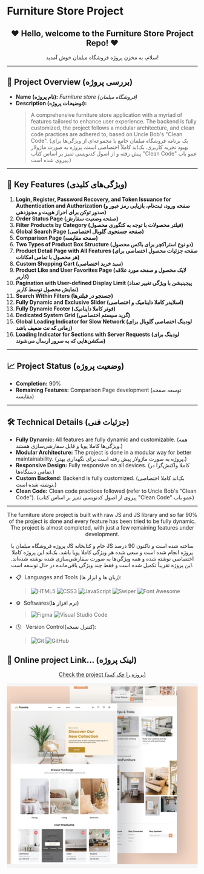 # Furniture Store Project

<h2 align="center">❤ Hello, welcome to the Furniture Store Project Repo! ❤</h2>
<p align="center">سلام، به مخزن پروژه فروشگاه مبلمان خوش آمدید!</p>

---

## 🌟 **Project Overview (بررسی پروژه)**
- **Name (نام پروژه):** *Furniture store (فروشگاه مبلمان)*
- **Description (توضیحات پروژه):**
  > A comprehensive furniture store application with a myriad of features tailored to enhance user experience. The backend is fully customized, the project follows a modular architecture, and clean code practices are adhered to, based on Uncle Bob's "Clean Code". (یک برنامه فروشگاه مبلمان جامع با مجموعه‌ای از ویژگی‌ها برای بهبود تجربه کاربری. بک‌اند کاملاً اختصاصی است، پروژه به صورت ماژولار پیش رفته و از اصول کدنویسی تمیز بر اساس کتاب "Clean Code" عمو باب پیروی شده است.)

---

## 🔧 **Key Features (ویژگی‌های کلیدی)**
1. **Login, Register, Password Recovery, and Token Issuance for Authentication and Authorization (صفحه ورود، ثبت‌نام، بازیابی رمز عبور و صدور توکن برای احراز هویت و مجوزدهی)**
2. **Order Status Page (صفحه وضعیت سفارش)**
3. **Filter Products by Category (فیلتر محصولات با توجه به کتگوری محصول)**
4. **Global Search Page (صفحه جستجوی گلوبال اختصاصی)**
5. **Comparison Page (صفحه مقایسه)**
6. **Two Types of Product Box Structure (دو نوع استراکچر برای باکس محصول)**
7. **Product Detail Page with All Features (صفحه جزئیات محصول اختصاصی برای هر محصول با تمامی امکانات)**
8. **Custom Shopping Cart (سبد خرید اختصاصی)**
9. **Product Like and User Favorites Page (لایک محصول و صفحه مورد علاقه کاربر)**
10. **Pagination with User-defined Display Limit (پیجینیشن با ویژگی تغییر تعداد نمایش محصول توسط کاربر)**
11. **Search Within Filters (جستجو در فیلترها)**
12. **Fully Dynamic and Exclusive Slider (اسلایدر کاملا داینامیک و اختصاصی)**
13. **Fully Dynamic Footer (فوتر کاملا داینامیک)**
14. **Dedicated System Grid (گرید سیستم اختصاصی)**
15. **Global Loading Indicator for Slow Network (لودینگ اختصاصی گلوبال برای زمانی که نت ضعیف باشد)**
16. **Loading Indicator for Sections with Server Requests (لودینگ برای سکشن‌هایی که به سرور ارسال می‌شوند)**

---

## 📈 **Project Status (وضعیت پروژه)**
- **Completion:** 90%
- **Remaining Features:** Comparison Page development (توسعه صفحه مقایسه)

---

## 🛠 **Technical Details (جزئیات فنی)**
- **Fully Dynamic:** All features are fully dynamic and customizable. (همه ویژگی‌ها کاملا پویا و قابل سفارشی‌سازی هستند.)
- **Modular Architecture:** The project is done in a modular way for better maintainability. (پروژه به صورت ماژولار پیش رفته است برای نگهداری بهتر.)
- **Responsive Design:** Fully responsive on all devices. (کاملا واکنش‌گرا در تمامی دستگاه‌ها.)
- **Custom Backend:** Backend is fully customized. (بک‌اند کاملا اختصاصی نوشته شده است.)
- **Clean Code:** Clean code practices followed (refer to Uncle Bob's "Clean Code"). (پیروی از اصول کدنویسی تمیز بر اساس کتاب "Clean Code" عمو باب)

---

<p align="center">
  The furniture store project is built with raw JS and JS library and so far 90% of the project is done and every feature has been tried to be fully dynamic. The project is almost completed, with just a few remaining features under development.
</p>
<p align="center">پروژه فروشگاه مبلمان با JS خام و کتابخانه JS ساخته شده است و تاکنون 90 درصد پروژه انجام شده است و سعی شده هر ویژگی کاملا پویا باشد. بک‌اند این پروژه کاملا اختصاصی نوشته شده و همه ویژگی‌ها به صورت سفارشی‌سازی شده نوشته شده‌اند. این پروژه تقریباً تکمیل شده است و فقط چند ویژگی باقی‌مانده در حال توسعه است.</p>

- 📋 &nbsp;Languages and Tools (زبان ها و ابزار ها):
  
  >![HTML5](https://a11ybadges.com/badge?logo=html5)
  >![CSS3](https://a11ybadges.com/badge?logo=css3)
  >![JavaScript](https://a11ybadges.com/badge?logo=javascript)
  >![Swiper](https://a11ybadges.com/badge?logo=swiper)
  >![Font Awesome](https://a11ybadges.com/badge?logo=fontawesome)

- ⚙️ &nbsp;Softwares(نرم افزار ها)  
   >![Figma](https://a11ybadges.com/badge?logo=figma)
   >![Visual Studio Code](https://a11ybadges.com/badge?logo=visualstudiocode)

- 🕓 &nbsp; Version Control(کنترل نسخه):

  >![Git](https://a11ybadges.com/badge?logo=git)
  >![GitHub](https://a11ybadges.com/badge?logo=github)


 <h2 >👀 Online project Link... (لینک پروژه)</h2> 
 
<p align="center">
 <a href="https://furniroo-store.vercel.app/">Check the project (پروژه را چک کنید)</a>
</p>
<img src="./frontend/Screenshot (41).png" alt="img-project">


